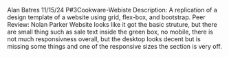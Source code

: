 Alan Batres
11/15/24
P#3Cookware-Webiste
Description: A replication of a design template of a website using grid, flex-box, and bootstrap.
Peer Review: Nolan Parker
Website looks like it got the basic struture, but there are small thing such as sale text inside the green box, no mobile, there is not much responsivness overall, but the desktop looks decent but is missing some things and one of the responsive sizes the section is very off.
